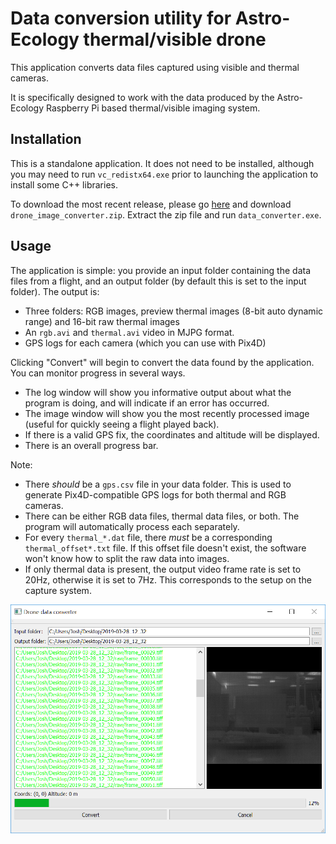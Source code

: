 # Data conversion utility for Astro-Ecology thermal/visible drone

This application converts data files captured using visible and thermal cameras.

It is specifically designed to work with the data produced by the Astro-Ecology Raspberry Pi based thermal/visible imaging system.

## Installation

This is a standalone application. It does not need to be installed, although you may need to run `vc_redistx64.exe` prior to launching the application to install some C++ libraries.

To download the most recent release, please go [here](https://github.com/LJMUAstroecology/drone_data_converter/releases) and download `drone_image_converter.zip`. Extract the zip file and run `data_converter.exe`.

## Usage

The application is simple: you provide an input folder containing the data files from a flight, and an output folder (by default this is set to the input folder). The output is:

* Three folders: RGB images, preview thermal images (8-bit auto dynamic range) and 16-bit raw thermal images
* An `rgb.avi` and `thermal.avi` video in MJPG format.
* GPS logs for each camera (which you can use with Pix4D)

Clicking "Convert" will begin to convert the data found by the application. You can monitor progress in several ways.

* The log window will show you informative output about what the program is doing, and will indicate if an error has occurred.
* The image window will show you the most recently processed image (useful for quickly seeing a flight played back).
* If there is a valid GPS fix, the coordinates and altitude will be displayed.
* There is an overall progress bar.

Note:

* There _should_ be a `gps.csv` file in your data folder. This is used to generate Pix4D-compatible GPS logs for both thermal and RGB cameras.
* There can be either RGB data files, thermal data files, or both. The program will automatically process each separately.
* For every `thermal_*.dat` file, there _must_ be a corresponding `thermal_offset*.txt` file. If this offset file doesn't exist, the software won't know how to split the raw data into images.
* If only thermal data is present, the output video frame rate is set to 20Hz, otherwise it is set to 7Hz. This corresponds to the setup on the capture system.

!["screenshot"](data_converter.PNG)
